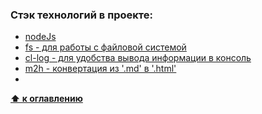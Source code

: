<a name="стэк"></a>

### Стэк технологий в проекте:
  * [nodeJs]()
  * [fs - для работы с файловой системой]()
  * [cl-log - для удобства вывода информации в консоль]()
  * [m2h - конвертация из '.md' в '.html']()
  * []()

**[⬆ к оглавлению](#Оглавление)**



